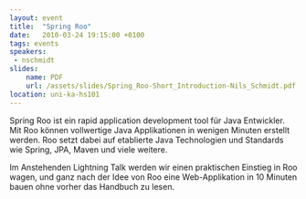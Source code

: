 ```yaml
---
layout: event
title:  "Spring Roo"
date:   2010-03-24 19:15:00 +0100
tags: events
speakers:
 - nschmidt
slides:
    name: PDF
    url: /assets/slides/Spring_Roo-Short_Introduction-Nils_Schmidt.pdf
location: uni-ka-hs101
---
```


Spring Roo ist ein rapid application development tool für Java Entwickler. Mit Roo können vollwertige Java Applikationen in wenigen Minuten erstellt werden. Roo setzt dabei auf etablierte Java Technologien und Standards wie Spring, JPA, Maven und viele weitere.

Im Anstehenden Lightning Talk werden wir einen praktischen Einstieg in Roo wagen, und ganz nach der Idee von Roo eine Web-Applikation in 10 Minuten bauen ohne vorher das Handbuch zu lesen.
